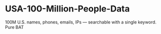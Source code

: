 # USA-100-Million-People-Data
100M U.S. names, phones, emails, IPs — searchable with a single keyword. Pure BAT
